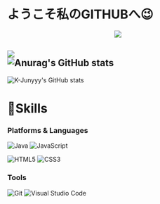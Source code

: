 # ようこそ私のGITHUBへ😉

<p align="center">
  <a href="https://github.com/DenverCoder1/readme-typing-svg"><img src="https://readme-typing-svg.herokuapp.com?font=Time+New+Roman&color=cyan&size=25&center=true&vCenter=true&width=600&height=100&lines=私の名前はイヒョビンと申します。。;"></a>
</p>

<a href="" target="_blank"><img src="https://img.shields.io/badge/Notion-black?style=square&logo=Notion&logoColor=white"/></a>  
![Anurag's GitHub stats](https://github-readme-stats.vercel.app/api?username=lifetime&show_icons=true&theme=gruvbox_light)
---
![K-Junyyy's GitHub stats](https://github-readme-stats.vercel.app/api?username=hyobinaaa&show_icons=true&theme=tokyonight) 



# 💪Skills
### Platforms & Languages
![Java](https://img.shields.io/badge/Java-007396.svg?&style=for-the-badge&logo=Java&logoColor=white)
![JavaScript](https://img.shields.io/badge/JavaScript-F7DF1E.svg?&style=for-the-badge&logo=JavaScript&logoColor=white)

![HTML5](https://img.shields.io/badge/HTML5-E34F26.svg?&style=for-the-badge&logo=HTML5&logoColor=white)
![CSS3](https://img.shields.io/badge/CSS3-1572B6.svg?&style=for-the-badge&logo=CSS3&logoColor=white)


### Tools
![Git](https://img.shields.io/badge/Git-F05032.svg?&style=for-the-badge&logo=Git&logoColor=white)
![Visual Studio Code](https://img.shields.io/badge/Visual%20Studio%20Code-007ACC.svg?&style=for-the-badge&logo=Visual%20Studio%20Code&logoColor=white)


 
